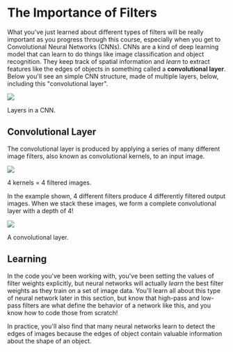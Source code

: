 # The Importance of Filters

What you've just learned about different types of filters will be really important as you progress through this course, especially when you get to Convolutional Neural Networks (CNNs). CNNs are a kind of deep learning model that can learn to do things like image classification and object recognition. They keep track of spatial information and _learn_ to extract features like the edges of objects in something called a **convolutional layer**. Below you'll see an simple CNN structure, made of multiple layers, below, including this "convolutional layer".

![](https://video.udacity-data.com/topher/2018/May/5b1070e4_screen-shot-2018-05-31-at-2.59.36-pm/screen-shot-2018-05-31-at-2.59.36-pm.png)

Layers in a CNN.

## Convolutional Layer

The convolutional layer is produced by applying a series of many different image filters, also known as convolutional kernels, to an input image.

![](https://video.udacity-data.com/topher/2018/May/5b10723a_screen-shot-2018-05-31-at-3.06.07-pm/screen-shot-2018-05-31-at-3.06.07-pm.png)

4 kernels = 4 filtered images.

In the example shown, 4 different filters produce 4 differently filtered output images. When we stack these images, we form a complete convolutional layer with a depth of 4!

![](https://video.udacity-data.com/topher/2018/May/5b10729b_screen-shot-2018-05-31-at-3.07.03-pm/screen-shot-2018-05-31-at-3.07.03-pm.png)

A convolutional layer.

## Learning

In the code you've been working with, you've been setting the values of filter weights explicitly, but neural networks will actually _learn_ the best filter weights as they train on a set of image data. You'll learn all about this type of neural network later in this section, but know that high-pass and low-pass filters are what define the behavior of a network like this, and you know how to code those from scratch!

In practice, you'll also find that many neural networks learn to detect the edges of images because the edges of object contain valuable information about the shape of an object.